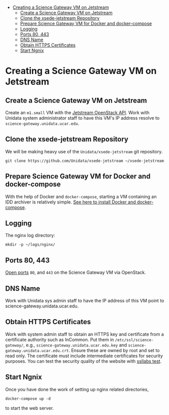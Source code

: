 - [Creating a Science Gateway VM on Jetstream](#h-49CACBE8)
  - [Create a Science Gateway VM on Jetstream](#h-593C3161)
  - [Clone the xsede-jetstream Repository](#h-1EA54D54)
  - [Prepare Science Gateway VM for Docker and docker-compose](#h-D311EB0F)
  - [Logging](#h-7FF2F781)
  - [Ports 80, 443](#h-5BF405FC)
  - [DNS Name](#h-F47D384F)
  - [Obtain HTTPS Certificates](#h-CE6457C8)
  - [Start Ngnix](#h-B30CBDF8)



<a id="h-49CACBE8"></a>

# Creating a Science Gateway VM on Jetstream


<a id="h-593C3161"></a>

## Create a Science Gateway VM on Jetstream

Create an `m1.small` VM with the [Jetstream OpenStack API](../../openstack/readme.md). Work with Unidata system administrator staff to have this VM's IP address resolve to `science-gateway.unidata.ucar.edu`.


<a id="h-1EA54D54"></a>

## Clone the xsede-jetstream Repository

We will be making heavy use of the `Unidata/xsede-jetstream` git repository.

```shell
git clone https://github.com/Unidata/xsede-jetstream ~/xsede-jetstream
```


<a id="h-D311EB0F"></a>

## Prepare Science Gateway VM for Docker and docker-compose

With the help of Docker and `docker-compose`, starting a VM containing an IDD archiver is relatively simple. [See here to install Docker and docker-compose](../../vm-init-readme.md).


<a id="h-7FF2F781"></a>

## Logging

The nginx log directory:

```shell
mkdir -p ~/logs/nginx/
```


<a id="h-5BF405FC"></a>

## Ports 80, 443

[Open ports](../../openstack/readme.md) `80`, and `443` on the Science Gateway VM via OpenStack.


<a id="h-F47D384F"></a>

## DNS Name

Work with Unidata sys admin staff to have the IP address of this VM point to science-gateway.unidata.ucar.edu.


<a id="h-CE6457C8"></a>

## Obtain HTTPS Certificates

Work with system admin staff to obtain an HTTPS key and certificate from a certificate authority such as InCommon. Put them in `/etc/ssl/science-gateway/`, e.g., `science-gateway.unidata.ucar.edu.key` and `science-gateway.unidata.ucar.edu.crt`. Ensure these are owned by root and set to read only. The certificate must include intermediate certificates for security purposes. You can test the security quality of the website with [ssllabs test](https://www.ssllabs.com/ssltest/).


<a id="h-B30CBDF8"></a>

## Start Ngnix

Once you have done the work of setting up nginx related directories,

```shell
docker-compose up -d
```

to start the web server.
